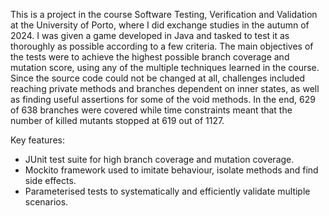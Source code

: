 This is a project in the course Software Testing, Verification and Validation at the University of Porto, where I did exchange studies in the autumn of 2024. I was given a game developed in Java and tasked to test it as thoroughly as possible according to a few criteria. The main objectives of the tests were to achieve the highest possible branch coverage and mutation score, using any of the multiple techniques learned in the course. Since the source code could not be changed at all, challenges included reaching private methods and branches dependent on inner states, as well as finding useful assertions for some of the void methods. In the end, 629 of 638 branches were covered while time constraints meant that the number of killed mutants stopped at 619 out of 1127.

Key features:
- JUnit test suite for high branch coverage and mutation coverage.
- Mockito framework used to imitate behaviour, isolate methods and find side effects.
- Parameterised tests to systematically and efficiently validate multiple scenarios.
